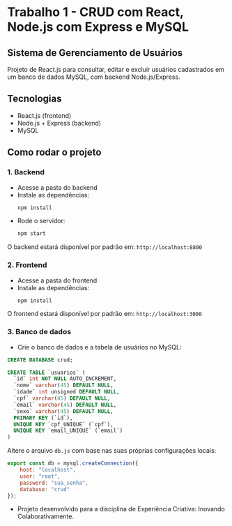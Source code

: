 # Trabalho 1 - CRUD com React, Node.js com Express e MySQL

## Sistema de Gerenciamento de Usuários

Projeto de React.js para consultar, editar e excluir usuários cadastrados em um banco de dados MySQL, com backend Node.js/Express.

## Tecnologias

- React.js (frontend)
- Node.js + Express (backend)
- MySQL

## Como rodar o projeto

### 1. Backend
- Acesse a pasta do backend
- Instale as dependências:
  ```bash
  npm install

- Rode o servidor:
  ```bash
  npm start

O backend estará disponível por padrão em: `http://localhost:8800`

### 2. Frontend

- Acesse a pasta do frontend
- Instale as dependências:
  ```bash
  npm install

O frontend estará disponível por padrão em: `http://localhost:3000`

### 3. Banco de dados

- Crie o banco de dados e a tabela de usuários no MySQL:

```sql
CREATE DATABASE crud;
```

```sql
CREATE TABLE `usuarios` (
  `id` int NOT NULL AUTO_INCREMENT,
  `nome` varchar(45) DEFAULT NULL,
  `idade` int unsigned DEFAULT NULL,
  `cpf` varchar(45) DEFAULT NULL,
  `email` varchar(45) DEFAULT NULL,
  `sexo` varchar(45) DEFAULT NULL,
  PRIMARY KEY (`id`),
  UNIQUE KEY `cpf_UNIQUE` (`cpf`),
  UNIQUE KEY `email_UNIQUE` (`email`)
)
```

Altere o arquivo `db.js` com base nas suas próprias configurações locais:

```js
export const db = mysql.createConnection({
    host: "localhost",
    user: "root",
    password: "sua_senha",
    database: "crud"
});
```

- Projeto desenvolvido para a disciplina de Experiência Criativa: Inovando Colaborativamente.
